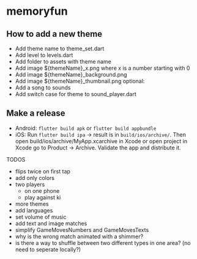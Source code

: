 # memoryfun

## How to add a new theme
* Add theme name to theme_set.dart
* Add level to levels.dart
* Add folder to assets with theme name
* Add image ${themeName}_x.png where x is a number starting with 0
* Add image ${themeName}_background.png
* Add image ${themeName}_thumbnail.png
optional:
* Add a song to sounds
* Add switch case for theme to sound_player.dart

## Make a release
* Android: `flutter build apk` or `flutter build appbundle`
* iOS: Run `flutter build ipa` -> result is in `build/ios/archive/`.
 Then open build/ios/archive/MyApp.xcarchive in Xcode or open project in Xcode go to Product -> Archive. 
 Validate the app and distribute it.

TODOS
 - flips twice on first tap
 - add only colors
 - two players
    - on one phone
    - play against ki
 - more themes
 - add languages
 - set volume of music
 - add text and image matches
 - simplify GameMovesNumbers and GameMovesTexts
 - why is the wrong match animated with a shimmer?
 - is there a way to shuffle between two different types in one area? (no need to seperate locally?)